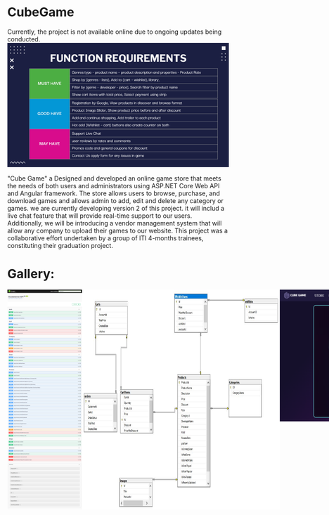 # CubeGame

Currently, the project is not available online due to ongoing updates being conducted.
<img src="https://github.com/MarimEzz/CubeGame/blob/main/screenshots/All%20Requirments.png" width="750">

"Cube Game" a Designed and developed an online game store that meets the needs of both users and administrators using ASP.NET Core Web API and Angular framework. The store allows users to browse, purchase, and download games and allows admin to add, edit and delete any category or games. we are currently developing version 2 of this project. it will includ a live chat feature that will provide real-time support to our users. Additionally, we will be introducing a vendor management system that will allow any company to upload their games to our website. This project was a collaborative effort undertaken by a group of ITI 4-months trainees, constituting their graduation project.

# Gallery:
<div style="display:flex;">
<img src="https://github.com/MarimEzz/CubeGame/blob/main/screenshots/API%20Swagger.png" width="450" height="500">
<img src="https://github.com/MarimEzz/CubeGame/blob/main/screenshots/database%20tables.jpeg" width="450" height="500">
<img src="https://github.com/MarimEzz/CubeGame/blob/main/screenshots/signup.png" width="450" height="300">
<img src="https://github.com/MarimEzz/CubeGame/blob/main/screenshots/login.png" width="450" height="300">
<img src="https://github.com/MarimEzz/CubeGame/blob/main/screenshots/about-distribution.png" width="450" height="800">
<img src="https://github.com/MarimEzz/CubeGame/blob/main/screenshots/discover%20by%20lists.png" width="450" height="800">
<img src="https://github.com/MarimEzz/CubeGame/blob/main/screenshots/browse.png" width="450" height="800">
<img src="https://github.com/MarimEzz/CubeGame/blob/main/screenshots/filter%20by%20genre.png" width="450" height="500">
<img src="https://github.com/MarimEzz/CubeGame/blob/main/screenshots/filter.png" width="450" height="400">
<img src="https://github.com/MarimEzz/CubeGame/blob/main/screenshots/search.png" width="450" height="400">
<img src="https://github.com/MarimEzz/CubeGame/blob/main/screenshots/cover%20game.png" width="450" height="400">
<img src="https://github.com/MarimEzz/CubeGame/blob/main/screenshots/wishlist.png" width="450" height="500">
<img src="https://github.com/MarimEzz/CubeGame/blob/main/screenshots/cart.png" width="450" height="500">
<img src="https://github.com/MarimEzz/CubeGame/blob/main/screenshots/payment.png" width="450" height="500">
</div>
